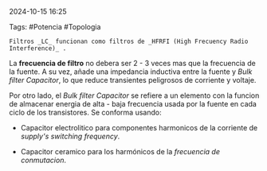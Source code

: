 2024-10-15 16:25

Tags: #Potencia #Topologia 

	Filtros _LC_ funcionan como filtros de _HFRFI (High Frecuency Radio Interference)_ . 

La **frecuencia de filtro** no debera ser 2 - 3 veces mas que la frecuencia de la fuente. A su vez, añade una impedancia inductiva entre la fuente y _Bulk filter Capacitor_, lo que reduce transientes peligrosos de corriente y voltaje.

Por otro lado, el _Bulk filter Capacitor_ se refiere a un elemento con la funcion de almacenar energia de alta - baja frecuencia usada por la fuente en cada ciclo de los transistores. Se conforma usando:

* Capacitor electrolitico para componentes harmonicos de la corriente de _supply's switching frequency_.

* Capacitor ceramico para los harmónicos de la _frecuencia de conmutacion_.



